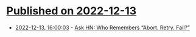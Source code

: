 # [Published on 2022-12-13](index.md)

* [2022-12-13, 16:00:03](https://news.ycombinator.com/item?id=33970611) - [Ask HN: Who Remembers “Abort. Retry. Fail?”](https://news.ycombinator.com/item?id=33970611)
